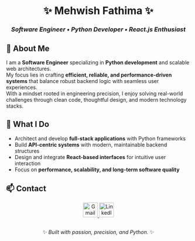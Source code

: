 <!-- ---------------------------- -->
<!--     PROFESSIONAL README      -->
<!-- ---------------------------- -->

<div align="center">

# ✨ **Mehwish Fathima** ✨
### *Software Engineer • Python Developer • React.js Enthusiast*


</div>

## 🍃 **About Me**
I am a **Software Engineer** specializing in **Python development** and scalable web architectures.  
My focus lies in crafting **efficient, reliable, and performance-driven systems** that balance robust backend logic with seamless user experiences.  
With a mindset rooted in engineering precision, I enjoy solving real-world challenges through clean code, thoughtful design, and modern technology stacks.  



## 🍃 **What I Do**
- Architect and develop **full-stack applications** with Python frameworks  
- Build **API-centric systems** with modern, maintainable backend structures  
- Design and integrate **React-based interfaces** for intuitive user interaction  
- Focus on **performance, scalability, and long-term software quality**  




## 📫 Contact

<div align="center">
  <a href="mailto:mehwishfathima.mail@gmail.com">
    <img src="https://skillicons.dev/icons?i=gmail" alt="Gmail" width="40" height="40"/>
  </a>
  <a href="https://www.linkedin.com/in/mehwishfatima11">
    <img src="https://skillicons.dev/icons?i=linkedin" alt="LinkedIn" width="40" height="40"/>
  </a>
</div>

##
<div align="center">

✨ *Built with passion, precision, and Python.* ✨

</div>
